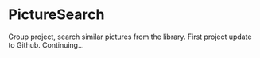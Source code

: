 # PictureSearch
Group project, search similar pictures from the library.
First project update to Github.
Continuing...
